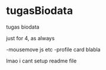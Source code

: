 # tugasBiodata
tugas biodata


just for 4, as always

-mousemove js etc
-profile card blabla

lmao i cant setup readme file
